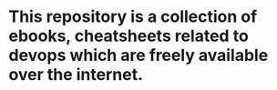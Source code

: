 # This repository is a collection of ebooks, cheatsheets related to devops which are freely available over the internet.
